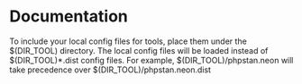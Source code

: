 # Documentation
To include your local config files for tools, place them
under the $(DIR_TOOL) directory. The local config files
will be loaded instead of $(DIR_TOOL)*.dist config files.
For example, $(DIR_TOOL)/phpstan.neon will take precedence
over $(DIR_TOOL)/phpstan.neon.dist
